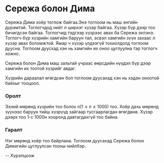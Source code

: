 Сережа болон Дима
============
Сережа Дима хоёр тоглож байгаа.Энэ тоглоом нь маш энгийн дүрэмтэй. Тоглогчдод нийт $n$ ширхэг хүзэр байгаа. Хүзэр бүр дээр тоо бичигдсэн байгаа. Тоглогчид тэдгээр хүзрээс авах ба Сережа эхлэнэ. Тоглогч бүр хүзрийн хамгийн баруун тал, эсвэл хамгийн зүүн захаас л хүзэр авах боломжтой. Ямар ч хүзэр үлдээгүй тохиолдолд тоглоом дуусна. Тоглоом дуусхад хэн нь хамгийн их оноо цуглуулна тэр тоглогч хожно.

Сережа болон Дима маш зальтай учраас өөрсдийн нүүдэл бүр дээр хамгийн их тоотой хүзрийг авдаг.

Хүзрийн дараалал өгөгдсөн бол тоглоом дуусахад хэн нь хэдэн оноотой байхыг тооцоол.

### Оролт
  Эхний мөрөнд хүзрийн тоо болох $n (1 ≤ n ≤ 1000)$ тоо. Хоёр дахь мөрөнд зүүнээс баруун тийш хүзрүүд зайгаар тусгаарлагдан өгөгдөнө. Хүзэр дээрх тоо 1-с 1000н хооронд давтагдахгүй тоо байна.
### Гаралт
Нэг мөрөнд хоёр тоо байрлана. Тоглоом дуусахад Сережа болон Димагийн цуглуулсан тооны нийлбэр.

-- Хүрэлцоож
